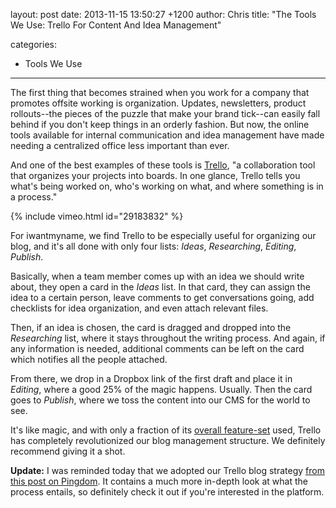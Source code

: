 layout: post
date: 2013-11-15 13:50:27 +1200
author: Chris
title: "The Tools We Use: Trello For Content And Idea Management"

categories:
  - Tools We Use

----

<!-- excerpt -->

The first thing that becomes strained when you work for a company that promotes offsite working is organization. Updates, newsletters, product rollouts--the pieces of the puzzle that make your brand tick--can easily fall behind if you don't keep things in an orderly fashion. But now, the online tools available for internal communication and idea management have made needing a centralized office less important than ever.

<!-- /excerpt -->

And one of the best examples of these tools is [Trello](https://trello.com), "a collaboration tool that organizes your projects into boards. In one glance, Trello tells you what's being worked on, who's working on what, and where something is in a process."

{% include vimeo.html id="29183832" %}

For iwantmyname, we find Trello to be especially useful for organizing our blog, and it's all done with only four lists: *Ideas*, *Researching*, *Editing*, *Publish*. 

Basically, when a team member comes up with an idea we should write about, they open a card in the *Ideas* list. In that card, they can assign the idea to a certain person, leave comments to get conversations going, add checklists for idea organization, and even attach relevant files. 

Then, if an idea is chosen, the card is dragged and dropped into the *Researching* list, where it stays throughout the writing process. And again, if any information is needed, additional comments can be left on the card which notifies all the people attached.

From there, we drop in a Dropbox link of the first draft and place it in *Editing*, where a good 25% of the magic happens. Usually. Then the card goes to *Publish*, where we toss the content into our CMS for the world to see. 

It's like magic, and with only a fraction of its [overall feature-set](https://trello.com/tour) used, Trello has completely revolutionized our blog management structure. We definitely recommend giving it a shot. 

**Update:** I was reminded today that we adopted our Trello blog strategy [from this post on Pingdom](http://royal.pingdom.com/2013/07/30/trello-blog/). It contains a much more in-depth look at what the process entails, so definitely check it out if you're interested in the platform.
